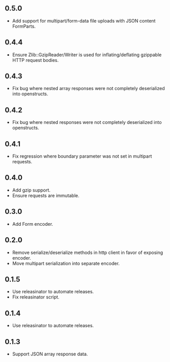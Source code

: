 ## 0.5.0
* Add support for multipart/form-data file uploads with JSON content FormParts.

## 0.4.4
* Ensure Zlib::GzipReader/Writer is used for inflating/deflating gzippable HTTP request bodies.

## 0.4.3
* Fix bug where nested array responses were not completely deserialized into openstructs.

## 0.4.2
* Fix bug where nested responses were not completely deserialized into openstructs.

## 0.4.1
* Fix regression where boundary parameter was not set in multipart requests.

## 0.4.0
* Add gzip support.
* Ensure requests are immutable.

## 0.3.0
* Add Form encoder.

## 0.2.0
* Remove serialize/deserialize methods in http client in favor of exposing encoder.
* Move multipart serialization into separate encoder.

## 0.1.5
* Use releasinator to automate releases.
* Fix releasinator script.

## 0.1.4
* Use releasinator to automate releases.

## 0.1.3
* Support JSON array response data.

